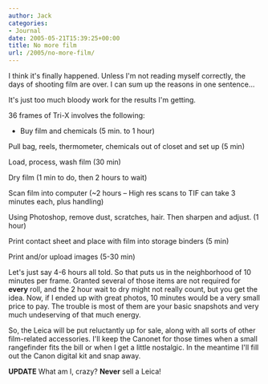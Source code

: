 ```yaml
---
author: Jack
categories:
- Journal
date: 2005-05-21T15:39:25+00:00
title: No more film
url: /2005/no-more-film/
---
```


I think it's finally happened. Unless I'm not reading myself correctly, the days of shooting film are over. I can sum up the reasons in one sentence&#8230;

It's just too much bloody work for the results I'm getting.

36 frames of Tri-X involves the following:

* Buy film and chemicals (5 min. to 1 hour)
  
Pull bag, reels, thermometer, chemicals out of closet and set up (5 min)
  
Load, process, wash film (30 min)
  
Dry film (1 min to do, then 2 hours to wait)
  
Scan film into computer (~2 hours &#8211; High res scans to TIF can take 3 minutes each, plus handling)
  
Using Photoshop, remove dust, scratches, hair. Then sharpen and adjust. (1 hour)
  
Print contact sheet and place with film into storage binders (5 min)
  
Print and/or upload images (5-30 min)

Let's just say 4-6 hours all told. So that puts us in the neighborhood of 10 minutes per frame. Granted several of those items are not required for **every** roll, and the 2 hour wait to dry might not really count, but you get the idea. Now, if I ended up with great photos, 10 minutes would be a very small price to pay. The trouble is most of them are your basic snapshots and very much undeserving of that much energy.

So, the Leica will be put reluctantly up for sale, along with all sorts of other film-related accessories. I'll keep the Canonet for those times when a small rangefinder fits the bill or when I get a little nostalgic. In the meantime I'll fill out the Canon digital kit and snap away.

**UPDATE** What am I, crazy? **Never** sell a Leica!